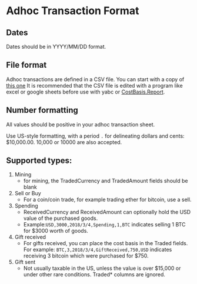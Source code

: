 # Adhoc Transaction Format
## Dates
Dates should be in YYYY/MM/DD format.

## File format
Adhoc transactions are defined in a CSV file. You can start with a copy of [this one](./adhoc.csv)
It is recommended that the CSV file is edited with a program like excel or google sheets before use with yabc or [CostBasis.Report](https://costbasis.report).

## Number formatting
All values should be positive in your adhoc transaction sheet.

Use US-style formatting, with a period `.` for delineating dollars and cents: $10,000.00.
10,000 or 10000 are also accepted.

## Supported types:
1) Mining
    - for mining, the TradedCurrency and TradedAmount fields should be blank
2) Sell or Buy
    - For a coin/coin trade, for example trading ether for bitcoin, use a sell.
3) Spending
    - ReceivedCurrency and ReceivedAmount can optionally hold the USD value of the purchased goods.
    - Example:`USD,3000,2018/3/4,Spending,1,BTC` indicates selling 1 BTC for $3000 worth of goods.
4) Gift received
    - For gifts received, you can place the cost basis in the Traded fields. For example:
      `BTC,3,2018/3/4,GiftReceived,750,USD` indicates  receiving 3 bitcoin which were purchased for $750.
5) Gift sent
     - Not usually taxable in the US, unless the value is over $15,000 or under other rare conditions.
       Traded* columns are ignored.

